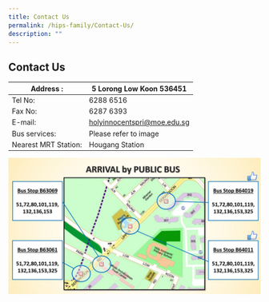 ```yaml
---
title: Contact Us
permalink: /hips-family/Contact-Us/
description: ""
---
```

## Contact Us

| Address :                           | 5 Lorong Low Koon 536451    |
|-------------------------------------|-----------------------------|
| Tel No:                             | 6288 6516                   |
| Fax No:                             | 6287 6393                   |
| E-mail:                             | holyinnocentspri@moe.edu.sg |
| Bus services:                       | Please refer to image       |
| Nearest MRT Station:                | Hougang Station             |

![](/images/Arrival%20by%20Public%20Bus.jpeg)
